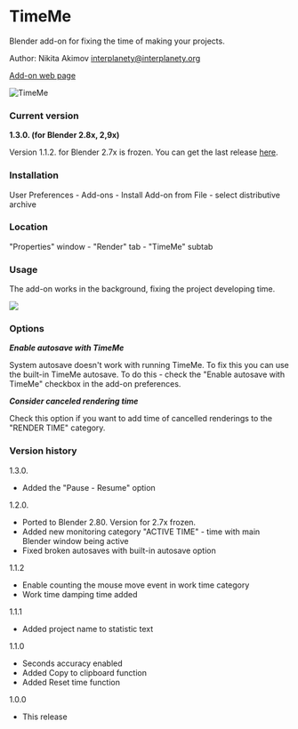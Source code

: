 # TimeMe
Blender add-on for fixing the time of making your projects.

Author: Nikita Akimov interplanety@interplanety.org

<a href="https://b3d.interplanety.org/en/blender-timeme/">Add-on web page</a>

<img src="https://b3d.interplanety.org/wp-content/upload_content/2017/12/00-1-400x212.jpg" title="TimeMe">

### Current version

**1.3.0. (for Blender 2.8x, 2,9x)**

Version 1.1.2. for Blender 2.7x is frozen. You can get the last release <a href = "https://github.com/Korchy/blender-timeme/releases/tag/v1.1.2">here</a>. 

### Installation

User Preferences - Add-ons - Install Add-on from File - select distributive archive

### Location

"Properties" window - "Render" tab - "TimeMe" subtab

### Usage

The add-on works in the background, fixing the project developing time.

<img src="https://b3d.interplanety.org/wp-content/upload_content/2018/01/02-400x212.jpg">

### Options

***Enable autosave with TimeMe***

System autosave doesn't work with running TimeMe. To fix this you can use the built-in TimeMe autosave. To do this - check the "Enable autosave with TimeMe" checkbox in the add-on preferences. 

***Consider canceled rendering time***

Check this option if you want to add time of cancelled renderings to the "RENDER TIME" category. 

### Version history

1.3.0.
- Added the "Pause - Resume" option

1.2.0.
- Ported to Blender 2.80. Version for 2.7x frozen.
- Added new monitoring category "ACTIVE TIME" - time with main Blender window being active
- Fixed broken autosaves with built-in autosave option

1.1.2
- Enable counting the mouse move event in work time category
- Work time damping time added 

1.1.1
- Added project name to statistic text

1.1.0
- Seconds accuracy enabled
- Added Copy to clipboard function
- Added Reset time function

1.0.0
- This release
